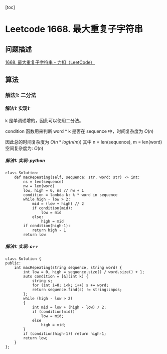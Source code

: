 [toc]

# Leetcode 1668. 最大重复子字符串

## 问题描述

[1668. 最大重复子字符串 - 力扣（LeetCode）](https://leetcode-cn.com/problems/maximum-repeating-substring/)

## 算法

### 解法1: 二分法


#### 解法1: 实现1:

k 是单调递增的，因此可以使用二分法。

condition 函数用来判断 word * k 是否在 sequence 中，时间复杂度为 $O(n)$

因此总的时间复杂度为 $O(n * log(n / m))$ 其中 n = len(sequence), m = len(word)
空间复杂度为: $O(n)$

##### 解法1: 实现: python


```
class Solution:
    def maxRepeating(self, sequence: str, word: str) -> int:
        ns = len(sequence)
        nw = len(word)
        low, high = 0, ns // nw + 1
        condition = lambda k: k * word in sequence
        while high - low > 2:
            mid = (low + high) // 2
            if condition(mid):
                low = mid
            else:
                high = mid
        if condition(high-1): 
            return high - 1
        return low
```

##### 解法1: 实现: c++

```
class Solution {
public:
    int maxRepeating(string sequence, string word) {
        int low = 0, high = sequence.size() / word.size() + 1;
        auto condition = [&](int k) { 
            string s; 
            for (int i=0; i<k; i++) s += word;
            return sequence.find(s) != string::npos;
        };
        while (high - low > 2)
        {
            int mid = low + (high - low) / 2;
            if (condition(mid)) 
                low = mid;
            else
                high = mid;
        }
        if (condition(high-1)) return high-1;
        return low;
    }
};
```

